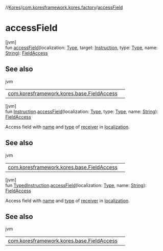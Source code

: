 //[Kores](../../index.md)/[com.koresframework.kores.factory](index.md)/[accessField](access-field.md)

# accessField

[jvm]\
fun [accessField](access-field.md)(localization: [Type](https://docs.oracle.com/javase/8/docs/api/java/lang/reflect/Type.html), target: [Instruction](../com.koresframework.kores/-instruction/index.md), type: [Type](https://docs.oracle.com/javase/8/docs/api/java/lang/reflect/Type.html), name: [String](https://kotlinlang.org/api/latest/jvm/stdlib/kotlin/-string/index.html)): [FieldAccess](../com.koresframework.kores.base/-field-access/index.md)

## See also

jvm

| | |
|---|---|
| [com.koresframework.kores.base.FieldAccess](../com.koresframework.kores.base/-field-access/index.md) |  |

[jvm]\
fun [Instruction](../com.koresframework.kores/-instruction/index.md).[accessField](access-field.md)(localization: [Type](https://docs.oracle.com/javase/8/docs/api/java/lang/reflect/Type.html), type: [Type](https://docs.oracle.com/javase/8/docs/api/java/lang/reflect/Type.html), name: [String](https://kotlinlang.org/api/latest/jvm/stdlib/kotlin/-string/index.html)): [FieldAccess](../com.koresframework.kores.base/-field-access/index.md)

Access field with [name](access-field.md) and [type](access-field.md) of [receiver](../com.koresframework.kores/-instruction/index.md) in [localization](access-field.md).

## See also

jvm

| | |
|---|---|
| [com.koresframework.kores.base.FieldAccess](../com.koresframework.kores.base/-field-access/index.md) |  |

[jvm]\
fun [TypedInstruction](../com.koresframework.kores.base/-typed-instruction/index.md).[accessField](access-field.md)(localization: [Type](https://docs.oracle.com/javase/8/docs/api/java/lang/reflect/Type.html), name: [String](https://kotlinlang.org/api/latest/jvm/stdlib/kotlin/-string/index.html)): [FieldAccess](../com.koresframework.kores.base/-field-access/index.md)

Access field with [name](access-field.md) and [type](../com.koresframework.kores.base/-typed-instruction/index.md#1068653893%2FProperties%2F-1216412040) of [receiver](../com.koresframework.kores/-instruction/index.md) in [localization](access-field.md).

## See also

jvm

| | |
|---|---|
| [com.koresframework.kores.base.FieldAccess](../com.koresframework.kores.base/-field-access/index.md) |  |
